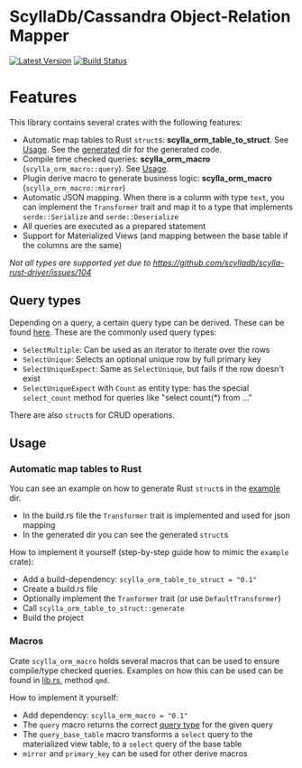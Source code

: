 # ScyllaDb/Cassandra Object-Relation Mapper

[![Latest Version](https://img.shields.io/crates/v/scylla_orm.svg)](https://crates.io/crates/scylla_orm)
[![Build Status](https://img.shields.io/github/workflow/status/jasperav/scylla_orm/Scylla/master)](https://github.com/jasperav/scylla_orm/actions)

# Features
This library contains several crates with the following features:

- Automatic map tables to Rust `struct`s: **scylla_orm_table_to_struct**. See [Usage](#automatic-map-tables-to-rust).
See the [generated](/scylla_orm_table_to_struct/example/src/generated) dir for the generated code.
- Compile time checked queries: **scylla_orm_macro** (`scylla_orm_macro::query`). See [Usage](#scylla_orm_macro).
- Plugin derive macro to generate business logic: **scylla_orm_macro** (`scylla_orm_macro::mirror`)
- Automatic JSON mapping. When there is a column with type `text`, you can implement the
`Transformer` trait and map it to a type that implements `serde::Serialize` and `serde::Deserialize`
- All queries are executed as a prepared statement
- Support for Materialized Views (and mapping between the base table if the columns are the same)

_Not all types are supported yet due to https://github.com/scylladb/scylla-rust-driver/issues/104_

## Query types
Depending on a query, a certain query type can be derived. These can be found [here](/scylla_orm/src/query_transform.rs).
These are the commonly used query types:

- `SelectMultiple`: Can be used as an iterator to iterate over the rows
- `SelectUnique`: Selects an optional unique row by full primary key
- `SelectUniqueExpect`: Same as `SelectUnique`, but fails if the row doesn't exist
- `SelectUniqueExpect` with `Count` as entity type: has the special `select_count` method for queries like "select count(*) from ..."

There are also `struct`s for CRUD operations.

## Usage
### Automatic map tables to Rust
You can see an example on how to generate Rust `struct`s in the [example](/scylla_orm_table_to_struct/example) dir.

- In the build.rs file the `Transformer` trait is implemented and used for json mapping
- In the generated dir you can see the generated `struct`s

How to implement it yourself (step-by-step guide how to mimic the `example` crate):

- Add a build-dependency: `scylla_orm_table_to_struct = "0.1"`
- Create a build.rs file
- Optionally implement the `Tranformer` trait (or use `DefaultTransformer`)
- Call `scylla_orm_table_to_struct::generate`
- Build the project

### Macros
Crate `scylla_orm_macro` holds several macros that can be used to ensure compile/type checked queries.
Examples on how this can be used can be found in [lib.rs](/scylla_orm_table_to_struct/example/src/lib.rs), method `qmd`.

How to implement it yourself:
- Add dependency: `scylla_orm_macro = "0.1"`
- The `query` macro returns the correct [query type](#query-types) for the given query
- The `query_base_table` macro transforms a `select` query to the materialized view table, to a `select` query of the base table
- `mirror` and `primary_key` can be used for other derive macros
